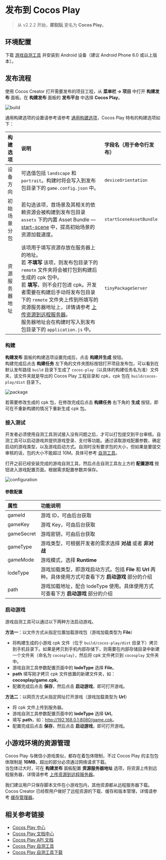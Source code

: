 # 发布到 Cocos Play

> 从 v2.2.2 开始，**即刻玩** 更名为 **Cocos Play**。

## 环境配置

下载 [游戏自测工具](https://gamebox.gitbook.io/project/you-xi-jie-ru-wen-dang/zi-yuan-xia-zai/zi-ce-gong-ju) 并安装到 Android 设备（建议 Android Phone 6.0 或以上版本）。

## 发布流程

使用 Cocos Creator 打开需要发布的项目工程，从 **菜单栏 -> 项目** 中打开 **构建发布** 面板。在 **构建发布** 面板的 **发布平台** 中选择 **Cocos Play**。

![build](./publish-cocos-play/build.png)

通用构建选项的设置请参考请参考 [通用构建选项](build-options.md)，Cocos Play 特有的构建选项如下：

| 构建选项 | 说明 | 字段名（用于命令行发布） |
| :----- | :-- | :-- |
| 设备方向 | 可选值包括 `landscape` 和 `portrait`。构建时将会写入到发布包目录下的 `game.config.json` 中。| `deviceOrientation` |
| 初始场景分包 | 若勾选该项，首场景及其相关的依赖资源会被构建到发布包目录 `assets` 下的内置 Asset Bundle — [start-scene](../../asset/bundle.md#%E5%86%85%E7%BD%AE-asset-bundle) 中，提高初始场景的资源加载速度。 | `startSceneAssetBundle` |
| 资源服务器地址 | 该项用于填写资源存放在服务器上的地址。<br>若 **不填写** 该项，则发布包目录下的 `remote` 文件夹将会被打包到构建后生成的 cpk 包中。<br>若 **填写**，则不会打包进 cpk。开发者需要在构建后手动将发布包目录下的 `remote` 文件夹上传到所填写的资源服务器地址上，详情请参考 [上传资源到远程服务器](../../asset/cache-manager.md)。<br>服务器地址会在构建时写入到发布包目录下的 `application.js` 中。 | `tinyPackageServer` |

### 构建

**构建发布** 面板的构建选项设置完成后，点击 **构建并生成** 按钮。<br>
构建完成后点击 **构建任务** 左下角的文件夹图标按钮打开项目发布包，可以看到在默认发布路径 `build` 目录下生成了 `cocos-play`（以具体的构建任务名为准）文件夹，该文件夹就是导出的 Cocos Play 工程目录和 cpk，cpk 包在 `build/cocos-play/dist` 目录下。

![package](./publish-cocos-play/package.png)

若需要修改生成的 cpk 包，在修改完成后点击 **构建任务** 右下角的 **生成** 按钮，即可在不重新构建的情况下重新生成 cpk 包。

### 接入测试

开发者必须使用自测工具测试接入没有问题之后，才可以打包提交到平台审核。自测工具可以启动游戏并提供游戏登录、支付等功能。通过读取游戏配置参数，确定启动的游戏类型，以及游戏启动方式。自测时没有要求包的大小，但如果是要提交审核的话，包的大小不能超过 10M。具体可参考 [自测工具](https://gamebox.gitbook.io/project/you-xi-jie-ru-wen-dang/ji-shu-dui-jie/zi-ce-gong-ju)。

打开之前已经安装完成的游戏自测工具，然后点击自测工具左上方的 **配置游戏** 按钮进入游戏配置页面。根据需求配置参数并保存。

![configuration](publish-cocos-play/configuration.png)

#### 参数配置

| 属性             | 功能说明             |
| :-------------- |  :-----------        |
| gameId          | 游戏 ID，可由后台获取           |
| gameKey         | 游戏 Key，可由后台获取          |
| gameSecret      | 游戏密钥，可由后台获取         |
| gameType        | 游戏类型，可根据开发者的需求选择 **对战** 或者 **非对战**  |
| gameMode        | 游戏模式，选择 **Runtime**      |
| lodeType        | 游戏加载类型，即游戏启动方式。包括 **File** 和 **Url** 两种。具体使用方式可查看下方 **启动游戏** 部分的介绍    |
| path            | 游戏加载地址，配合 lodeType 使用。具体使用方式可查看下方 **启动游戏** 部分的介绍   |

### 启动游戏

游戏自测工具可以通过以下两种方法启动游戏。

**方法一**：以文件方式从指定位置加载游戏包（游戏加载类型为 **File**）

- 将构建生成的小游戏 cpk 文件（位于 `build/cocos-play/dist` 目录下）拷贝到手机目录下。如果是拷贝到手机内部存储下，则需要在内部存储目录中新建一个文件夹（命名为 `cocosplay`），然后将 cpk 文件拷贝到 `cocosplay` 文件夹中。
- 游戏自测工具参数配置页面中的 **lodeType** 选择 **File**。
- **path** 填写刚才拷贝 cpk 文件放置的新建文件夹，如：**cocosplay/game.cpk**。
- 配置完成后点击 **保存**，然后点击 **启动游戏**，即可打开游戏。

**方法二**：以网页方式从指定网址打开游戏（游戏加载类型为 **Url**）

- 将 cpk 文件上传到服务器。
- 游戏自测工具参数配置页面中的 **lodeType** 选择 **Url**。
- 填写 **path**，如：<http://192.168.0.1:8080/game.cpk>。
- 配置完成后点击 **保存**，然后点击 **启动游戏**，即可打开游戏。

## 小游戏环境的资源管理

Cocos Play 与微信小游戏类似，都存在着包体限制，不过 Cocos Play 的主包包体限制是 **10MB**，超出的部分必须通过网络请求下载。<br>当包体过大时，可在 **构建发布** 面板配置 **资源服务器地址** 选项，将资源上传到远程服务器，详情请参考 [上传资源到远程服务器](../../asset/cache-manager.md)。

我们建议用户只保存脚本文件在小游戏包内，其他资源都从远程服务器下载。Cocos Creator 已经帮用户做好了远程资源的下载、缓存和版本管理，详情请参考 [缓存管理器](../../asset/cache-manager.md)。

## 相关参考链接

- [Cocos Play 中心](https://gamebox.cocos.com/)
- [Cocos Play 文档中心](https://gamebox.gitbook.io/project/)
- [Cocos Play API 文档](https://gamebox.gitbook.io/project/you-xi-jie-ru-wen-dang/ji-shu-dui-jie/ji-chu-neng-li)
- [Cocos Play 自测工具](https://gamebox.gitbook.io/project/you-xi-jie-ru-wen-dang/ji-shu-dui-jie/zi-ce-gong-ju)
- [Cocos Play 自测工具下载](https://gamebox.gitbook.io/project/you-xi-jie-ru-wen-dang/zi-yuan-xia-zai/zi-ce-gong-ju)
